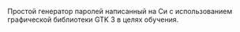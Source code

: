 Простой генератор паролей написанный на Си с использованием графической библиотеки GTK 3 в целях обучения.
